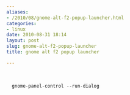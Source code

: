 ```yaml
---
aliases:
- /2010/08/gnome-alt-f2-popup-launcher.html
categories:
- linux
date: 2010-08-31 18:14
layout: post
slug: gnome-alt-f2-popup-launcher
title: gnome alt f2 popup launcher

---
```


<p>
 ﻿
 <br/>
 <code>
  gnome-panel-control --run-dialog
 </code>
</p>
